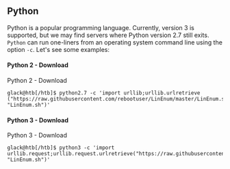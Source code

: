 ## Python

Python is a popular programming language. Currently, version 3 is supported, but we may find servers where Python version 2.7 still exits. `Python` can run one-liners from an operating system command line using the option `-c`. Let's see some examples:

#### Python 2 - Download

Python 2 - Download

```shell-session
glack@htb[/htb]$ python2.7 -c 'import urllib;urllib.urlretrieve ("https://raw.githubusercontent.com/rebootuser/LinEnum/master/LinEnum.sh", "LinEnum.sh")'
```

#### Python 3 - Download

Python 3 - Download

```shell-session
glack@htb[/htb]$ python3 -c 'import urllib.request;urllib.request.urlretrieve("https://raw.githubusercontent.com/rebootuser/LinEnum/master/LinEnum.sh", "LinEnum.sh")'
```